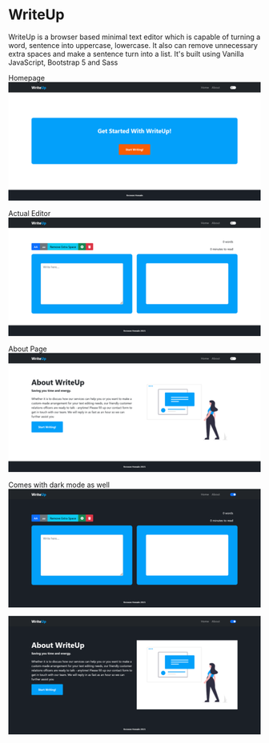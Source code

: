# WriteUp

WriteUp is a browser based minimal text editor which is capable of turning a word, sentence into uppercase, lowercase. It also can remove unnecessary extra spaces and make a sentence turn into a list. It's built using Vanilla JavaScript, Bootstrap 5 and Sass

Homepage
![WriteUp](assets/images/one.png)

Actual Editor
![WriteUp](assets/images/two.png)

About Page
![WriteUp](assets/images/three.png)

Comes with dark mode as well
![WriteUp](assets/images/dark-one.png)

![WriteUp](assets/images/dark-two.png)
